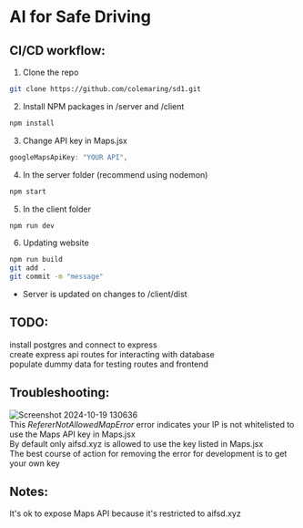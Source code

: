# AI for Safe Driving

## CI/CD workflow:

1. Clone the repo

```bash
git clone https://github.com/colemaring/sd1.git
```

2. Install NPM packages in /server and /client

```bash
npm install
```

3. Change API key in Maps.jsx

```java
googleMapsApiKey: "YOUR API",
```

4. In the server folder (recommend using nodemon)

```bash
npm start
```

5. In the client folder

```bash
npm run dev
```

6. Updating website

```bash
npm run build
git add .
git commit -m "message"
```

- Server is updated on changes to /client/dist <br>

## TODO:

install postgres and connect to express <br>
create express api routes for interacting with database <br>
populate dummy data for testing routes and frontend <br>

## Troubleshooting:
![Screenshot 2024-10-19 130636](https://github.com/user-attachments/assets/b873ad45-a759-41b4-8997-4eb863241c1f)<br>
This *RefererNotAllowedMapError* error indicates your IP is not whitelisted to use the Maps API key in Maps.jsx<br>
By default only aifsd.xyz is allowed to use the key listed in Maps.jsx<br>
The best course of action for removing the error for development is to get your own key<br>


## Notes:

It's ok to expose Maps API because it's restricted to aifsd.xyz <br>
